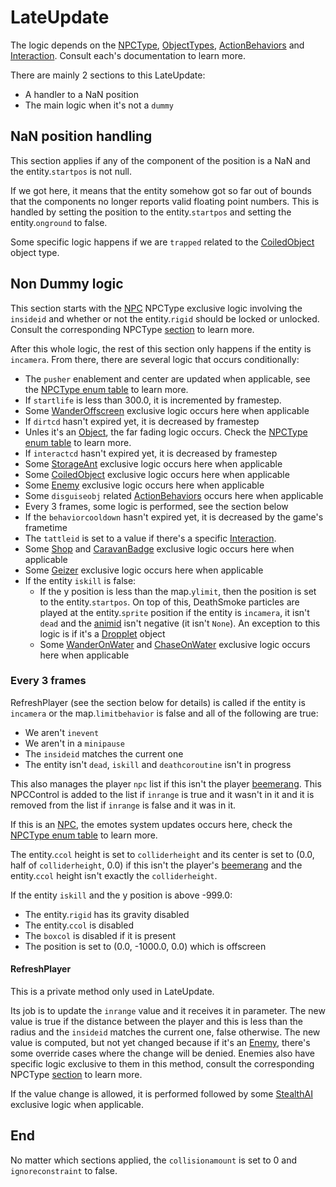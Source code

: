 # LateUpdate
The logic depends on the [NPCType](NPCType.md), [ObjectTypes](Object.md#objecttypes), [ActionBehaviors](ActionBehaviors.md) and [Interaction](Interaction.md). Consult each's documentation to learn more.

There are mainly 2 sections to this LateUpdate:

- A handler to a NaN position
- The main logic when it's not a `dummy`

## NaN position handling
This section applies if any of the component of the position is a NaN and the entity.`startpos` is not null.

If we got here, it means that the entity somehow got so far out of bounds that the components no longer reports valid floating point numbers. This is handled by setting the position to the entity.`startpos` and setting the entity.`onground` to false.

Some specific logic happens if we are `trapped` related to the [CoiledObject](ObjectTypes/CoiledObject.md) object type.

## Non Dummy logic
This section starts with the [NPC](NPC.md#npc) NPCType exclusive logic involving the `insideid` and whether or not the entity.`rigid` should be locked or unlocked. Consult the corresponding NPCType [section](NPC.md#lateupdate-non-dummy) to learn more.

After this whole logic, the rest of this section only happens if the entity is `incamera`. From there, there are several logic that occurs conditionally:

- The `pusher` enablement and center are updated when applicable, see the [NPCType enum table](NPCType.md#enum-table) to learn more.
- If `startlife` is less than 300.0, it is incremented by framestep.
- Some [WanderOffscreen](ActionBehaviors/WanderOffscreen.md) exclusive logic occurs here when applicable
- If `dirtcd` hasn't expired yet, it is decreased by framestep
- Unles it's an [Object](Object.md), the far fading logic occurs. Check the [NPCType enum table](NPCType.md#enum-table) to learn more.
- If `interactcd` hasn't expired yet, it is decreased by framestep
- Some [StorageAnt](Interaction/StorageAnt.md) exclusive logic occurs here when applicable
- Some [CoiledObject](ObjectTypes/CoiledObject.md) exclusive logic occurs here when applicable
- Some [Enemy](Enemy.md) exclusive logic occurs here when applicable
- Some `disguiseobj` related [ActionBehaviors](ActionBehaviors.md) occurs here when applicable
- Every 3 frames, some logic is performed, see the section below
- If the `behaviorcooldown` hasn't expired yet, it is decreased by the game's frametime
- The `tattleid` is set to a value if there's a specific [Interaction](Interaction.md).
- Some [Shop](Interaction/Shop.md) and [CaravanBadge](Interaction/CaravanBadge.md) exclusive logic occurs here when applicable
- Some [Geizer](ObjectTypes/Geizer.md) exclusive logic occurs here when applicable
- If the entity `iskill` is false:
    - If the y position is less than the map.`ylimit`, then the position is set to the entity.`startpos`. On top of this, DeathSmoke particles are played at the entity.`sprite` position if the entity is `incamera`, it isn't `dead` and the [animid](../../Enums%20and%20IDs/AnimIDs.md) isn't negative (it isn't `None`). An exception to this logic is if it's a [Dropplet](ObjectTypes/Dropplet.md) object
    - Some [WanderOnWater](ActionBehaviors/WanderOnWater.md) and [ChaseOnWater](ActionBehaviors/ChaseOnWater.md) exclusive logic occurs here when applicable

### Every 3 frames
RefreshPlayer (see the section below for details) is called if the entity is `incamera` or the map.`limitbehavior` is false and all of the following are true:

- We aren't `inevent`
- We aren't in a `minipause`
- The `insideid` matches the current one
- The entity isn't `dead`, `iskill` and `deathcoroutine` isn't in progress

This also manages the player `npc` list if this isn't the player [beemerang](ObjectTypes/Beemerang.md). This NPCControl is added to the list if `inrange` is true and it wasn't in it and it is removed from the list if `inrange` is false and it was in it.

If this is an [NPC](NPC.md), the emotes system updates occurs here, check the [NPCType enum table](NPCType.md#enum-table) to learn more.

The entity.`ccol` height is set to `colliderheight` and its center is set to (0.0, half of `colliderheight`, 0.0) if this isn't the player's [beemerang](ObjectTypes/Beemerang.md) and the entity.`ccol` height isn't exactly the `colliderheight`.

If the entity `iskill` and the y position is above -999.0:

- The entity.`rigid` has its gravity disabled
- The entity.`ccol` is disabled
- The `boxcol` is disabled if it is present
- The position is set to (0.0, -1000.0, 0.0) which is offscreen

#### RefreshPlayer
This is a private method only used in LateUpdate.

Its job is to update the `inrange` value and it receives it in parameter. The new value is true if the distance between the player and this is less than the radius and the `insideid` matches the current one, false otherwise. The new value is computed, but not yet changed because if it's an [Enemy](Enemy.md), there's some override cases where the change will be denied. Enemies also have specific logic exclusive to them in this method, consult the corresponding NPCType [section](Enemy.md#lateupdate-every-3-frames-during-refreshplayer) to learn more.

If the value change is allowed, it is performed followed by some [StealthAI](ActionBehaviors/StealthAI.md) exclusive logic when applicable.

## End
No matter which sections applied, the `collisionamount` is set to 0 and `ignoreconstraint` to false.